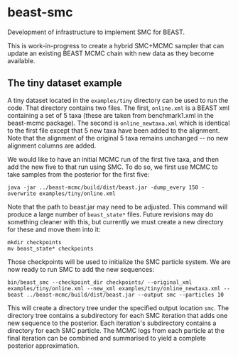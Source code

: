 # beast-smc
Development of infrastructure to implement SMC for BEAST.

This is work-in-progress to create a hybrid SMC+MCMC sampler that can update an existing BEAST MCMC chain with new data as they become available.

## The tiny dataset example

A tiny dataset located in the `examples/tiny` directory can be used to run the
code. That directory contains two files. The first, `online.xml` is a BEAST xml
containing a set of 5 taxa (these are taken from benchmark1.xml in the beast-mcmc
package). The second is `online_newtaxa.xml` which is identical to the first
file except that 5 new taxa have been added to the alignment. Note that the
alignment of the original 5 taxa remains unchanged -- no new alignment columns
are added.

We would like to have an initial MCMC run of the first five taxa, and then add
the new five to that run using SMC. To do so, we first use MCMC to take samples
from the posterior for the first five:

```
java -jar ../beast-mcmc/build/dist/beast.jar -dump_every 150 -overwrite examples/tiny/online.xml
```
Note that the path to beast.jar may need to be adjusted. This command will
produce a large number of `beast_state*` files. Future revisions may do something
cleaner with this, but currently we must create a new directory for these and
move them into it:

```
mkdir checkpoints
mv beast_state* checkpoints
```

Those checkpoints will be used to initialize the SMC particle system. We are
now ready to run SMC to add the new sequences:

```
bin/beast_smc --checkpoint_dir checkpoints/ --original_xml examples/tiny/online.xml --new_xml examples/tiny/online_newtaxa.xml --beast ../beast-mcmc/build/dist/beast.jar --output smc --particles 10
```

This will create a directory tree under the specified output location `smc`.
The directory tree contains a subdirectory for each SMC iteration that adds one new
sequence to the posterior. Each iteration's subdirectory contains a directory
for each SMC particle. The MCMC logs from each particle at the final iteration
can be combined and summarised to yield a complete posterior approximation.
